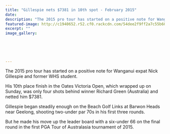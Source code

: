 ```yaml
---
title: "Gillespie nets $7381 in 10th spot - February 2015"
date: 
description: "The 2015 pro tour has started on a positive note for Wanganui expat Nick Gillespie and former WHS student, Wanganui Chronicle article 10 Feb 2015..."
featured-image: http://c1940652.r52.cf0.rackcdn.com/54dee2f9ff2a7c55b6002572/Golf,Nick-Gillespie.jpg
excerpt: ""
image_gallery:
    
    
    
    
    
---
```


<p>The 2015 pro tour has started on a positive note for Wanganui expat Nick Gillespie and former WHS student.</p>
<p>His 10th place finish in the Oates Victoria Open, which wrapped up on Sunday, was only four shots behind winner Richard Green (Australia) and netted him $7381.</p>
<p>Gillespie began steadily enough on the Beach Golf Links at Barwon Heads near Geelong, shooting two-under par 70s in his first three rounds.</p>
<p>But he made his move up the leader board with a six-under 66 on the final round in the first PGA Tour of Australasia tournament of 2015.</p>

